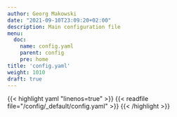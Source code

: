 ```yaml
---
author: Georg Makowski
date: "2021-09-10T23:09:20+02:00"
description: Main configuration file
menu:
  doc:
    name: config.yaml
    parent: config
    pre: home
title: 'config.yaml'
weight: 1010
draft: true
---
```


{{< highlight yaml "linenos=true" >}}
{{< readfile file="/config/_default/config.yaml" >}}
{{< /highlight >}}
